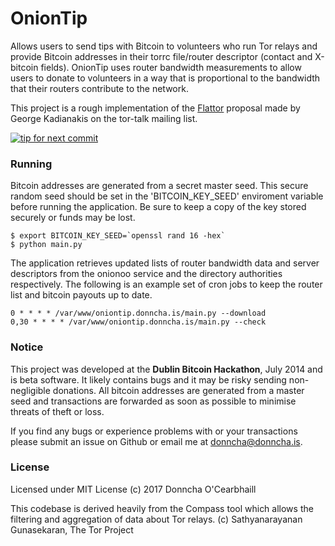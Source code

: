 OnionTip
=========

Allows users to send tips with Bitcoin to volunteers who run Tor relays and provide Bitcoin addresses in their torrc file/router descriptor (contact and X-bitcoin fields). OnionTip uses router bandwidth measurements to allow users to donate to volunteers in a way that is proportional to the bandwidth that their routers contribute to the network.

This project is a rough implementation of the [Flattor](https://lists.torproject.org/pipermail/tor-talk/2013-August/029419.html) proposal made by George Kadianakis on the tor-talk mailing list. 

[![tip for next commit](https://tip4commit.com/projects/847.svg)](https://tip4commit.com/github/DonnchaC/oniontip)

### Running

Bitcoin addresses are generated from a secret master seed. This secure random seed should be set in the 'BITCOIN_KEY_SEED' enviroment variable before running the application. Be sure to keep a copy of the key stored securely or funds may be lost.

    $ export BITCOIN_KEY_SEED=`openssl rand 16 -hex`
    $ python main.py

The application retrieves updated lists of router bandwidth data and server descriptors from the onionoo service and the directory authorities respectively. The following is an example set of cron jobs to keep the router list and bitcoin payouts up to date.

    0 * * * * /var/www/oniontip.donncha.is/main.py --download
    0,30 * * * * /var/www/oniontip.donncha.is/main.py --check

### Notice
This project was developed at the **Dublin Bitcoin Hackathon**, July 2014 and is beta software. It likely contains bugs and it may be risky sending non-negligible donations. All bitcoin addresses are generated from a master seed and transactions are forwarded as soon as possible to minimise threats of theft or loss.

If you find any bugs or experience problems with or your transactions please submit an issue on Github or email me at donncha@donncha.is.

### License
Licensed under MIT License
(c) 2017 Donncha O'Cearbhaill

This codebase is derived heavily from the Compass tool which allows the filtering and aggregation of data about Tor relays.
(c) Sathyanarayanan Gunasekaran, The Tor Project
